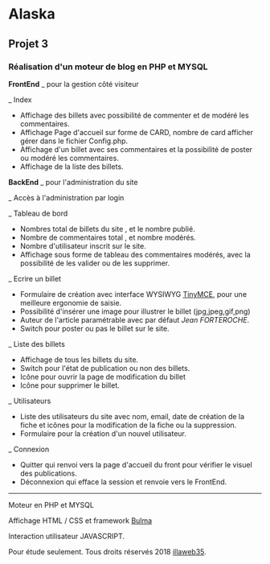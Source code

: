 # Alaska

## Projet 3

### Réalisation d'un moteur de blog en PHP et MYSQL

**FrontEnd** \_ pour la gestion côté visiteur

\_ Index

- Affichage des billets avec possibilité de commenter et de modéré les commentaires.
- Affichage Page d'accueil sur forme de CARD, nombre de card afficher gérer dans le fichier Config.php.
- Affichage d'un billet avec ses commentaires et la possibilité de poster ou modéré les commentaires.
- Affichage de la liste des billets.

**BackEnd** \_ pour l'administration du site

\_ Accès à l'administration par login

\_ Tableau de bord

- Nombres total de billets du site , et le nombre publié.
- Nombre de commentaires total , et nombre modérés.
- Nombre d'utilisateur inscrit sur le site.
- Affichage sous forme de tableau des commentaires modérés, avec la possibilité de les valider ou de les supprimer.

\_ Ecrire un billet

- Formulaire de création avec interface WYSIWYG [TinyMCE](https://www.tinymce.com/), pour une meilleure ergonomie de saisie.
- Possibilité d'insérer une image pour illustrer le billet (jpg,jpeg,gif,png)
- Auteur de l'article paramétrable avec par défaut _Jean FORTEROCHE_.
- Switch pour poster ou pas le billet sur le site.

\_ Liste des billets

- Affichage de tous les billets du site.
- Switch pour l'état de publication ou non des billets.
- Icône pour ouvrir la page de modification du billet
- Icône pour supprimer le billet.

\_ Utilisateurs

- Liste des utilisateurs du site avec nom, email, date de création de la fiche et icônes pour la modification de la fiche ou la suppression.
- Formulaire pour la création d'un nouvel utilisateur.

\_ Connexion

- Quitter qui renvoi vers la page d'accueil du front pour vérifier le visuel des publications.
- Déconnexion qui efface la session et renvoie vers le FrontEnd.

---

Moteur en PHP et MYSQL

Affichage HTML / CSS et framework [Bulma](https://bulma.io/)

Interaction utilisateur JAVASCRIPT.

Pour étude seulement.
Tous droits réservés 2018 [illaweb35](https://www.illaweb.fr).
